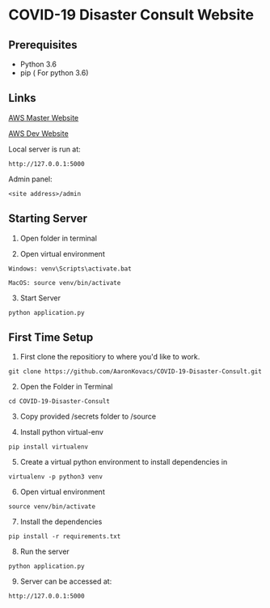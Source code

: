 # COVID-19 Disaster Consult Website


## Prerequisites

- Python 3.6
- pip ( For python 3.6)



## Links

[AWS Master Website](http://covid19disasterconsult-env.eba-3a2xstkc.us-east-2.elasticbeanstalk.com/)

[AWS Dev Website](http://covid19disasterconsult-dev.us-east-2.elasticbeanstalk.com/)


Local server is run at:

```
http://127.0.0.1:5000
```

Admin panel:

```
<site address>/admin
```


## Starting Server

1. Open folder in terminal

2. Open virtual environment

```
Windows: venv\Scripts\activate.bat
```

```
MacOS: source venv/bin/activate
```


3. Start Server

```
python application.py
```


## First Time Setup

1. First clone the repositiory to where you'd like to work.

```
git clone https://github.com/AaronKovacs/COVID-19-Disaster-Consult.git
```


2. Open the Folder in Terminal

```
cd COVID-19-Disaster-Consult
```


3. Copy provided /secrets folder to /source

4. Install python virtual-env

```
pip install virtualenv
```

5. Create a virtual python environment to install dependencies in

```
virtualenv -p python3 venv
```

6. Open virtual environment

```
source venv/bin/activate
```

7. Install the dependencies

```
pip install -r requirements.txt
```

8. Run the server

```
python application.py
```

9. Server can be accessed at:

```
http://127.0.0.1:5000
```
